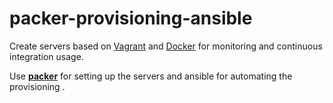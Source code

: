 # packer-provisioning-ansible
Create servers based on [Vagrant](https://www.vagrantup.com/)  and  [Docker](https://docs.docker.com/engine/installation/) for monitoring and continuous integration usage.

Use  **[packer](https://www.packer.io/docs/builders/docker.html)**  for setting up the servers and ansible for automating the provisioning .
